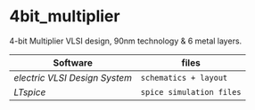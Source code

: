 # 4bit_multiplier
4-bit Multiplier VLSI design, 90nm technology & 6 metal layers.

Software | files 
--- | --- 
*electric VLSI Design System* | `schematics + layout`
*LTspice* | `spice simulation files`


